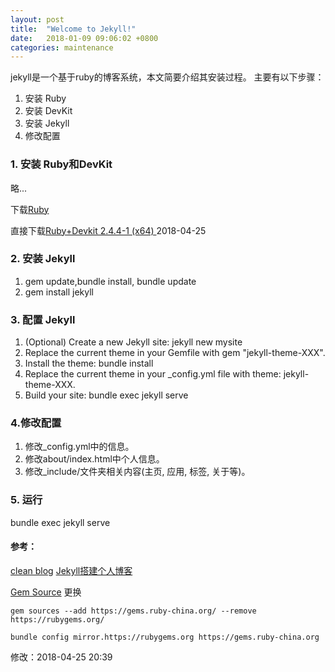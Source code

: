 ```yaml
---
layout: post
title:  "Welcome to Jekyll!"
date:   2018-01-09 09:06:02 +0800
categories: maintenance
---
```


jekyll是一个基于ruby的博客系统，本文简要介绍其安装过程。
主要有以下步骤：
1. 安装 Ruby
2. 安装 DevKit
3. 安装 Jekyll
4. 修改配置

### 1. 安装 Ruby和DevKit

略...

下载[Ruby](http://rubyinstaller.org/downloads/ )

直接下载[Ruby+Devkit 2.4.4-1 (x64) ](https://github.com/oneclick/rubyinstaller2/releases/download/rubyinstaller-2.4.4-1/rubyinstaller-devkit-2.4.4-1-x64.exe )
2018-04-25

### 2. 安装 Jekyll

1. gem update,bundle install, bundle update
2. gem install jekyll

### 3. 配置 Jekyll

1. (Optional) Create a new Jekyll site: jekyll new mysite
2. Replace the current theme in your Gemfile with gem "jekyll-theme-XXX".
3. Install the theme: bundle install
4. Replace the current theme in your _config.yml file with theme: jekyll-theme-XXX.
5. Build your site: bundle exec jekyll serve


### 4.修改配置
1. 修改_config.yml中的信息。
2. 修改about/index.html中个人信息。
3. 修改_include/文件夹相关内容(主页, 应用, 标签, 关于等)。

### 5. 运行

bundle exec jekyll serve

#### 参考：
[clean blog](https://github.com/BlackrockDigital/startbootstrap-clean-blog-jekyll)
[Jekyll搭建个人博客](https://segmentfault.com/a/1190000007243257)


[Gem Source](https://ruby.taobao.org/) 更换
```
gem sources --add https://gems.ruby-china.org/ --remove https://rubygems.org/

bundle config mirror.https://rubygems.org https://gems.ruby-china.org
```

修改：2018-04-25 20:39